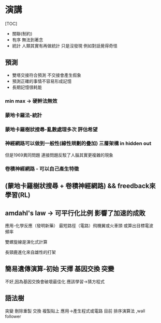 # 演講

[TOC]

- 關聯(制約)
- 有序 無法到著念
- 統計 人類其實有再做統計 只是沒發現 例如對話覺得奇怪

## 預測

- 雙塔交接符合預測 不交接會產生假象
- 預測正確的事情不容易形成記憶
- 長期記憶很耗能

### min max -> 硬幹法無效

### 蒙地卡羅法-統計

### 蒙地卡羅樹狀搜尋-亂數處理多次 評估希望

### 神經網路可以做到一般性(線性規劃的疊加) 三層架構 in hidden out

但是1969異同問題 連接問題反駁了人腦其實更複雜的現象

### 卷積神經網路 - 可以自己產生特徵

## (蒙地卡羅樹狀搜尋 + 卷積神經網路) && freedback來學習(RL)

## amdahl's law -> 可平行化比例 影響了加速的成敗

應用-化學反應（發明新藥） 最短路徑（電路）飛機翼或火車頭 或算出目標電波頻率

雙螺旋線是演化式計算

長頸鹿進化來自雄性的打架

## 簡易遺傳演算-初始 天擇 基因交換 突變

不好,因為基因交換會破壞最佳化
應該學習->猜方程式

## 語法樹

突變 刪除重製
交換 複製貼上
應用->產生程式或電路
目前 排序演算法 ,wall follower
